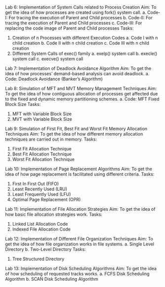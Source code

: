 Lab 6: Implementation of System Calls related to Process Creation
Aim: To get the idea of how processes are created using fork() system call.
a. Code-I: For tracing the execution of Parent and Child processes
b. Code-II: For tracing the execution of Parent and Child processes 
c. Code-III: For replacing the code image of Parent and Child processes
Tasks:
1. Creation of n Processes with different Execution Codes
    a. Code I with n child creation
    b. Code II with n child creation
    c. Code III with n child creation
2. Different System Calls of exec() family
	a. exelp() system call
	b. execle() system call
	c. execve() system call


Lab 7: Implementation of Deadlock Avoidance Algorithm
Aim: To get the idea of how processes’ demand-based analysis can avoid deadlock.
a. Code: Deadlock Avoidance (Banker’s Algorithm)


Lab 8: Simulation of MFT and MVT Memory Management Techniques
Aim: To get the idea of how contiguous allocation of processes get affected due to the fixed and dynamic memory partitioning schemes.
a. Code: MFT Fixed Block Size
Tasks:
1. MFT with Variable Block Size
2. MVT with Variable Block Size


Lab 9: Simulation of First Fit, Best Fit and Worst Fit Memory Allocation Techniques
Aim: To get the idea of how different memory allocation techniques are carried out in memory.
Tasks:
1. First Fit Allocation Technique
2. Best Fit Allocation Technique
3. Worst Fit Allocation Technique


Lab 10: Implementation of Page Replacement Algorithms
Aim: To get the idea of how page replacement is facilitated using different criteria.
Tasks:
1. First In First Out (FIFO)
2. Least Recently Used (LRU)
3. Least Frequently Used (LFU)
4. Optimal Page Replacement (OPR)


Lab 11: Implementation of File Allocation Strategies
Aim: To get the idea of how basic file allocation strategies work.
Tasks:
1. Linked List Allocation Code
2. Indexed File Allocation Code


Lab 12: Implementation of Different File Organization Techniques
Aim: To get the idea of how file organization works in file systems.
a. Single Level Directory
b. Two-Level Directory
Tasks:
1. Tree Structured Directory


Lab 13: Implementation of Disk Scheduling Algorithms
Aim: To get the idea of how scheduling of requested tracks works.
a. FCFS Disk Scheduling Algorithm
b. SCAN Disk Scheduling Algorithm